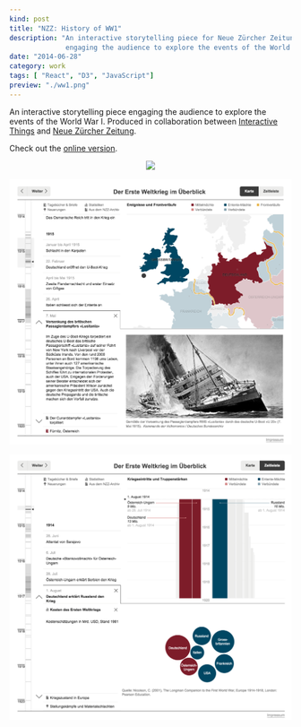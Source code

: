 ```yaml
---
kind: post
title: "NZZ: History of WW1"
description: "An interactive storytelling piece for Neue Zürcher Zeitung 
              engaging the audience to explore the events of the World War I."
date: "2014-06-28"
category: work
tags: [ "React", "D3", "JavaScript"]
preview: "./ww1.png"
---
```


An interactive storytelling piece engaging the audience to explore the events of the World War I. 
Produced in collaboration between
<a href="http://interactivethings.com" target="_blank">Interactive Things</a> and <a href="http://www.nzz.ch" target="_blank">Neue Zürcher Zeitung</a>.

Check out the <a target="_blank" href="http://maps.nzzdali.ch/nzzdata/erster-weltkrieg/">online version</a>.


<div style="text-align: center">
<img src="ww1-anim.gif"/> 
</div>

![](./ww1.png) 

![](./ww1-2.png) 


